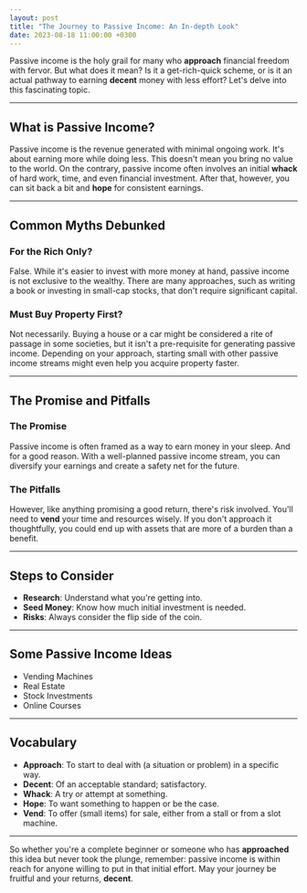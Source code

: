 ```yaml
---
layout: post
title: "The Journey to Passive Income: An In-depth Look"
date: 2023-08-18 11:00:00 +0300
---
```


Passive income is the holy grail for many who **approach** financial freedom with fervor. But what does it mean? Is it a get-rich-quick scheme, or is it an actual pathway to earning **decent** money with less effort? Let's delve into this fascinating topic.

---

## What is Passive Income?

Passive income is the revenue generated with minimal ongoing work. It's about earning more while doing less. This doesn't mean you bring no value to the world. On the contrary, passive income often involves an initial **whack** of hard work, time, and even financial investment. After that, however, you can sit back a bit and **hope** for consistent earnings.

---

## Common Myths Debunked

### For the Rich Only?

False. While it's easier to invest with more money at hand, passive income is not exclusive to the wealthy. There are many approaches, such as writing a book or investing in small-cap stocks, that don't require significant capital.

### Must Buy Property First?

Not necessarily. Buying a house or a car might be considered a rite of passage in some societies, but it isn't a pre-requisite for generating passive income. Depending on your approach, starting small with other passive income streams might even help you acquire property faster.

---

## The Promise and Pitfalls

### The Promise

Passive income is often framed as a way to earn money in your sleep. And for a good reason. With a well-planned passive income stream, you can diversify your earnings and create a safety net for the future.

### The Pitfalls

However, like anything promising a good return, there's risk involved. You'll need to **vend** your time and resources wisely. If you don't approach it thoughtfully, you could end up with assets that are more of a burden than a benefit. 

---

## Steps to Consider

- **Research**: Understand what you're getting into.
- **Seed Money**: Know how much initial investment is needed.
- **Risks**: Always consider the flip side of the coin.

---

## Some Passive Income Ideas

- Vending Machines
- Real Estate
- Stock Investments
- Online Courses

---

## Vocabulary

- **Approach**: To start to deal with (a situation or problem) in a specific way.
- **Decent**: Of an acceptable standard; satisfactory.
- **Whack**: A try or attempt at something.
- **Hope**: To want something to happen or be the case.
- **Vend**: To offer (small items) for sale, either from a stall or from a slot machine.

---

So whether you're a complete beginner or someone who has **approached** this idea but never took the plunge, remember: passive income is within reach for anyone willing to put in that initial effort. May your journey be fruitful and your returns, **decent**.